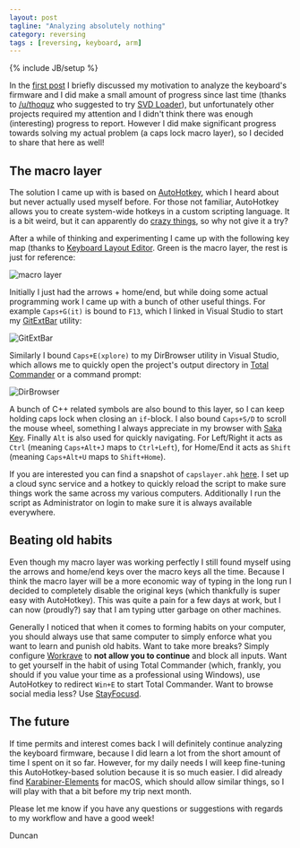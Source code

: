 ```yaml
---
layout: post
tagline: "Analyzing absolutely nothing"
category: reversing
tags : [reversing, keyboard, arm]
---
```

{% include JB/setup %}

In the [first post](/reversing/2019/09/28/Analyzing-keyboard-firmware-part-1) I briefly discussed my motivation to analyze the keyboard's firmware and I did make a small amount of progress since last time (thanks to [/u/thoquz](https://www.reddit.com/user/thoquz/) who suggested to try [SVD Loader](https://leveldown.de/blog/svd-loader/)), but unfortunately other projects required my attention and I didn't think there was enough (interesting) progress to report. However I did make significant progress towards solving my actual problem (a caps lock macro layer), so I decided to share that here as well!

## The macro layer

The solution I came up with is based on [AutoHotkey](https://www.autohotkey.com/), which I heard about but never actually used myself before. For those not familiar, AutoHotkey allows you to create system-wide hotkeys in a custom scripting language. It is a bit weird, but it can apparently do [crazy things](https://www.autohotkey.com/docs/scripts/), so why not give it a try?

After a while of thinking and experimenting I came up with the following key map (thanks to [Keyboard Layout Editor](http://www.keyboard-layout-editor.com/). Green is the macro layer, the rest is just for reference:

![macro layer](https://i.imgur.com/i66YAW2.png)

Initially I just had the arrows + home/end, but while doing some actual programming work I came up with a bunch of other useful things. For example `Caps+G(it)` is bound to `F13`, which I linked in Visual Studio to start my [GitExtBar](https://github.com/mrexodia/FunUtils#gitextbar) utility:

![GitExtBar](https://i.imgur.com/pmFrNBu.png)

Similarly I bound `Caps+E(xplore)` to my DirBrowser utility in Visual Studio, which allows me to quickly open the project's output directory in [Total Commander](https://www.ghisler.com/) or a command prompt:

![DirBrowser](https://i.imgur.com/iN1KrQM.png)

A bunch of C++ related symbols are also bound to this layer, so I can keep holding caps lock when closing an `if`-block. I also bound `Caps+S/D` to scroll the mouse wheel, something I always appreciate in my browser with [Saka Key](https://key.saka.io/docs/about/introduction). Finally `Alt` is also used for quickly navigating. For Left/Right it acts as `Ctrl` (meaning `Caps+Alt+J` maps to `Ctrl+Left`), for Home/End it acts as `Shift` (meaning `Caps+Alt+U` maps to `Shift+Home`).

If you are interested you can find a snapshot of `capslayer.ahk` [here](https://gist.github.com/mrexodia/efe08d2ea563f82750db328b7a77b76c). I set up a cloud sync service and a hotkey to quickly reload the script to make sure things work the same across my various computers. Additionally I run the script as Administrator on login to make sure it is always available everywhere.

## Beating old habits

Even though my macro layer was working perfectly I still found myself using the arrows and home/end keys over the macro keys all the time. Because I think the macro layer will be a more economic way of typing in the long run I decided to completely disable the original keys (which thankfully is super easy with AutoHotkey). This was quite a pain for a few days at work, but I can now (proudly?) say that I am typing utter garbage on other machines.

Generally I noticed that when it comes to forming habits on your computer, you should always use that same computer to simply enforce what you want to learn and punish old habits. Want to take more breaks? Simply configure [Workrave](http://www.workrave.org/) to **not allow you to continue** and block all inputs. Want to get yourself in the habit of using Total Commander (which, frankly, you should if you value your time as a professional using Windows), use AutoHotkey to redirect `Win+E` to start Total Commander. Want to browse social media less? Use [StayFocusd](http://www.stayfocusd.com/).

## The future

If time permits and interest comes back I will definitely continue analyzing the keyboard firmware, because I did learn a lot from the short amount of time I spent on it so far. However, for my daily needs I will keep fine-tuning this AutoHotkey-based solution because it is so much easier. I did already find [Karabiner-Elements](https://pqrs.org/osx/karabiner/) for macOS, which should allow similar things, so I will play with that a bit before my trip next month.

Please let me know if you have any questions or suggestions with regards to my workflow and have a good week!

Duncan